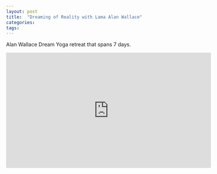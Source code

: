 ```yaml
---
layout: post
title:  "Dreaming of Reality with Lama Alan Wallace"
categories: 
tags: 
---
```


Alan Wallace Dream Yoga retreat that spans 7 days. 

<iframe width="560" height="315" src="https://www.youtube.com/embed/R2lC86-vIUs?si=Lh76eEpAnBsYOAkJ" title="YouTube video player" frameborder="0" allow="accelerometer; autoplay; clipboard-write; encrypted-media; gyroscope; picture-in-picture; web-share" allowfullscreen></iframe>
